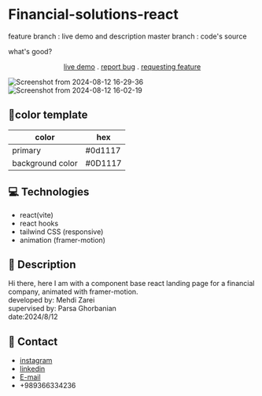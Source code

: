 # Financial-solutions-react
feature branch : live demo and description 
master branch : code's source 
<p>
  what's good?
</p>
<p align="center">
<a href='https://financial-solutions-react.vercel.app/'>live demo</a> .
<a href="https://github.com/Mehdi-Zaree/newspaper-grid/issues">report bug</a> .
<a href="https://github.com/Mehdi-Zaree/newspaper-grid/issues">requesting feature</a></p>
</p>

![Screenshot from 2024-08-12 16-29-36](https://github.com/user-attachments/assets/a14d9f96-9bdb-4010-ab74-54aa83a31011)
![Screenshot from 2024-08-12 16-02-19](https://github.com/user-attachments/assets/416d9f4b-3bba-4bb3-8e5a-8f606353a56d)


## :art:color template

| color     | hex |
| ----------- | ----------- |
| primary    | #0d1117|
|background color |#0D1117|


## :computer: Technologies 
- react(vite)
- react hooks
- tailwind CSS (responsive)
- animation (framer-motion)
  
## :page_facing_up: Description
Hi there, here I am with a component base react landing page for a financial company, animated with framer-motion. </br>
developed by: Mehdi Zarei</br>
supervised by: Parsa Ghorbanian</br>
date:2024/8/12
## :iphone: Contact
- [instagram](https://instagram.com/mehdi_zarei-web)
- [linkedin](https://linkedin.com/in/mehdi-zri)
- [E-mail](mailto:mahdizarei22019@gmail.com)
- +989366334236
  
  

 
